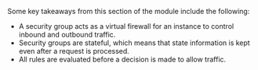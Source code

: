 Some key takeaways from this section of the module include the following:
- A security group acts as a virtual firewall for an instance to control inbound and outbound traffic.
- Security groups are stateful, which means that state information is kept even after a request is processed.
- All rules are evaluated before a decision is made to allow traffic.